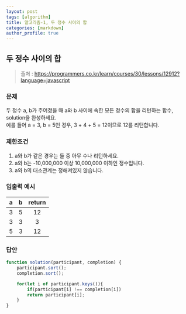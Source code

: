 ```yaml
---
layout: post
tags: [algorithm]
title: 알고리즘-1, 두 정수 사이의 합
categories: [markdown]
author_profile: true
---
```


## 두 정수 사이의 합
> 출처 : <https://programmers.co.kr/learn/courses/30/lessons/12912?language=javascript>

### 문제  
두 정수 a, b가 주어졌을 때 a와 b 사이에 속한 모든 정수의 합을 리턴하는 함수, solution을 완성하세요.  
예를 들어 a = 3, b = 5인 경우, 3 + 4 + 5 = 12이므로 12를 리턴합니다.  

### 제한조건
1. a와 b가 같은 경우는 둘 중 아무 수나 리턴하세요.  
2. a와 b는 -10,000,000 이상 10,000,000 이하인 정수입니다.  
3. a와 b의 대소관계는 정해져있지 않습니다.  

### 입출력 예시 
| a | b | return |  
| :--: | :--: | :--: |  
| 3 | 5 | 12 |  
| 3 | 3 | 3 |  
| 5 | 3 | 12 |  

### 답안  
``` javascript
function solution(participant, completion) {
    participant.sort();
    completion.sort();

    for(let i of participant.keys()){
        if(participant[i] !== completion[i])
        return participant[i];
    }
}
```

